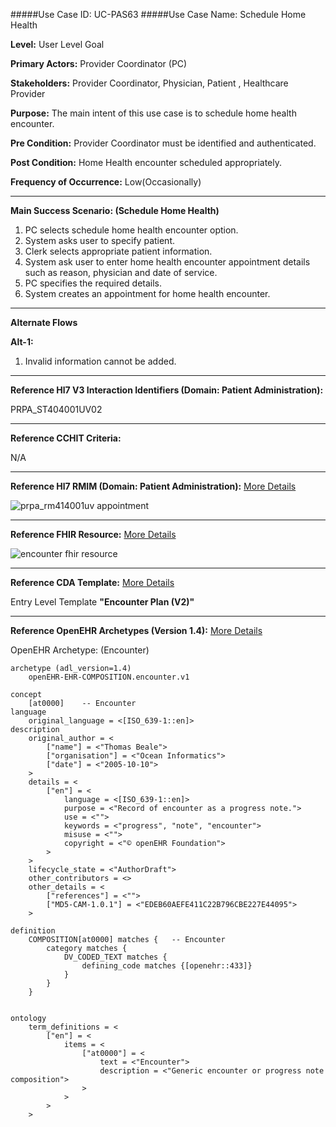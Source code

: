 #####Use Case ID: UC-PAS63
#####Use Case Name: Schedule Home Health

**Level:**                     User Level Goal

**Primary Actors:**            Provider Coordinator (PC)

**Stakeholders:**              Provider Coordinator, Physician, Patient , Healthcare Provider

**Purpose:**                   The main intent of this use case is to schedule home health encounter.

**Pre Condition:**             Provider Coordinator must be identified and authenticated.

**Post Condition:**            Home Health encounter scheduled appropriately.

**Frequency of Occurrence:**   Low(Occasionally)
__________________________________________________________
**Main Success Scenario: (Schedule Home Health)**

1. PC selects schedule home health encounter option.
2. System asks user to specify patient.
3. Clerk selects appropriate patient information.
4. System ask user to enter home health encounter appointment details such as reason, physician and date of service.
5. PC specifies the required details.
6. System creates an appointment for home health encounter.

_______________________________________________________________________________
**Alternate Flows** 

**Alt-1:**

1. Invalid information cannot be added.

________________________________________________________________________
**Reference Hl7 V3 Interaction Identifiers (Domain: Patient Administration):**

PRPA_ST404001UV02
_______________________________________________________________
**Reference CCHIT Criteria:**

N/A

_______________________________________________________________
**Reference Hl7 RMIM (Domain: Patient Administration):** [More Details](http://www.hl7.org/implement/standards/product_brief.cfm?product_id=306)

![prpa_rm414001uv appointment](https://f.cloud.github.com/assets/5391320/1370312/e986854e-3a1a-11e3-8d9c-87bb5834c16f.png)
_______________________________________________________________
**Reference FHIR Resource:** [More Details](http://www.hl7.org/implement/standards/fhir/resourcelist.html)

![encounter fhir resource](https://f.cloud.github.com/assets/5391320/1369999/74cb4914-3a0c-11e3-8d49-1317a89cc65d.png)
_______________________________________________________________
**Reference CDA Template:** [More Details](http://www.hl7.org/Special/committees/structure/index.cfm)

Entry Level Template **"Encounter Plan (V2)"**
_______________________________________________________________
**Reference OpenEHR Archetypes (Version 1.4):** [More Details](http://www.openehr.org/ckm/)

OpenEHR Archetype: (Encounter)

``` Archetype
archetype (adl_version=1.4)
	openEHR-EHR-COMPOSITION.encounter.v1

concept
	[at0000]	-- Encounter
language
	original_language = <[ISO_639-1::en]>
description
	original_author = <
		["name"] = <"Thomas Beale">
		["organisation"] = <"Ocean Informatics">
		["date"] = <"2005-10-10">
	>
	details = <
		["en"] = <
			language = <[ISO_639-1::en]>
			purpose = <"Record of encounter as a progress note.">
			use = <"">
			keywords = <"progress", "note", "encounter">
			misuse = <"">
			copyright = <"© openEHR Foundation">
		>
	>
	lifecycle_state = <"AuthorDraft">
	other_contributors = <>
	other_details = <
		["references"] = <"">
		["MD5-CAM-1.0.1"] = <"EDEB60AEFE411C22B796CBE227E44095">
	>

definition
	COMPOSITION[at0000] matches {	-- Encounter
		category matches {
			DV_CODED_TEXT matches {
				defining_code matches {[openehr::433]}
			}
		}
	}


ontology
	term_definitions = <
		["en"] = <
			items = <
				["at0000"] = <
					text = <"Encounter">
					description = <"Generic encounter or progress note composition">
				>
			>
		>
	>
```

